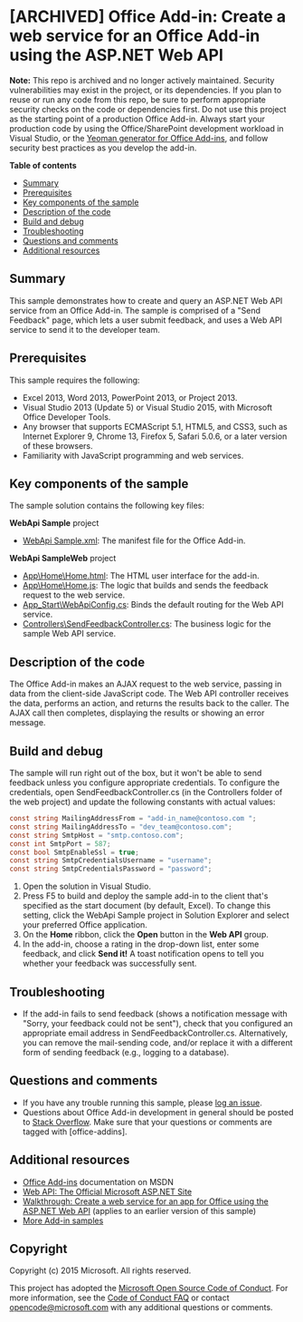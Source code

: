 # [ARCHIVED] Office Add-in: Create a web service for an Office Add-in using the ASP.NET Web API

**Note:** This repo is archived and no longer actively maintained. Security vulnerabilities may exist in the project, or its dependencies. If you plan to reuse or run any code from this repo, be sure to perform appropriate security checks on the code or dependencies first. Do not use this project as the starting point of a production Office Add-in. Always start your production code by using the Office/SharePoint development workload in Visual Studio, or the [Yeoman generator for Office Add-ins](https://github.com/OfficeDev/generator-office), and follow security best practices as you develop the add-in. 

**Table of contents**

* [Summary](#summary)
* [Prerequisites](#prerequisites)
* [Key components of the sample](#components)
* [Description of the code](#codedescription)
* [Build and debug](#build)
* [Troubleshooting](#troubleshooting)
* [Questions and comments](#questions)
* [Additional resources](#additional-resources)

<a name="summary"></a>
## Summary
This sample demonstrates how to create and query an ASP.NET Web API service from an Office Add-in. The sample is comprised of a "Send Feedback" page, which lets a user submit feedback, and uses a Web API service to send it to the developer team. 

<a name="prerequisites"></a>
## Prerequisites ##

This sample requires the following:  

  - Excel 2013, Word 2013, PowerPoint 2013, or Project 2013.
  - Visual Studio 2013 (Update 5) or Visual Studio 2015, with Microsoft Office Developer Tools. 
  - Any browser that supports ECMAScript 5.1, HTML5, and CSS3, such as Internet Explorer 9, Chrome 13, Firefox 5, Safari 5.0.6, or a later version of these browsers.
  - Familiarity with JavaScript programming and web services.

<a name="components"></a>
## Key components of the sample
The sample solution contains the following key files:


**WebApi Sample** project  
- [WebApi Sample.xml](https://github.com/OfficeDev/Office-Add-in-JavaScript-WebApiService/blob/master/WebApi%20Sample/WebApi%20SampleManifest/WebApi%20Sample.xml): The manifest file for the Office Add-in.

**WebApi SampleWeb** project  
- [App\Home\Home.html](https://github.com/OfficeDev/Office-Add-in-JavaScript-WebApiService/blob/master/WebApi%20SampleWeb/App/Home/Home.html): The HTML user interface for the add-in.
- [App\Home\Home.js](https://github.com/OfficeDev/Office-Add-in-JavaScript-WebApiService/blob/master/WebApi%20SampleWeb/App/Home/Home.js): The logic that builds and sends the feedback request to the web service.
- [App_Start\WebApiConfig.cs](https://github.com/OfficeDev/Office-Add-in-JavaScript-WebApiService/blob/master/WebApi%20SampleWeb/App_Start/WebApiConfig.cs): Binds the default routing for the Web API service.
- [Controllers\SendFeedbackController.cs](https://github.com/OfficeDev/Office-Add-in-JavaScript-WebApiService/blob/master/WebApi%20SampleWeb/Controllers/SendFeedbackController.cs): The business logic for the sample Web API service.

<a name="codedescription"></a>
## Description of the code
The Office Add-in makes an AJAX request to the web service, passing in data from the client-side JavaScript code. The Web API controller receives the data, performs an action, and returns the results back to the caller. The AJAX call then completes, 
 displaying the results or showing an error message.


<a name="build"></a>
## Build and debug ##
The sample will run right out of the box, but it won't be able to send feedback unless you configure appropriate credentials. To configure the credentials, open SendFeedbackController.cs (in the Controllers folder of the web project) and update the following constants with actual values:

```c#
const string MailingAddressFrom = "add-in_name@contoso.com ";
const string MailingAddressTo = "dev_team@contoso.com";
const string SmtpHost = "smtp.contoso.com";
const int SmtpPort = 587;
const bool SmtpEnableSsl = true;
const string SmtpCredentialsUsername = "username";
const string SmtpCredentialsPassword = "password";
```

1. Open the solution in Visual Studio.
2. Press F5 to build and deploy the sample add-in to the client that's specified as the start document (by default, Excel). To change this setting, click the WebApi Sample project in Solution Explorer and select your preferred Office application.
3. On the **Home** ribbon, click the **Open** button in the **Web API** group.
3. In the add-in, choose a rating in the drop-down list, enter some feedback, and click **Send it!** A toast notification opens to tell you whether your feedback was successfully sent.


<a name="troubleshooting"></a>
## Troubleshooting

- If the add-in fails to send feedback (shows a notification message with "Sorry, your feedback could not be sent"), check that you configured an appropriate email address in SendFeedbackController.cs. Alternatively, you can remove the mail-sending code, and/or replace it with a different form of sending feedback (e.g., logging to a database).

<a name="questions"></a>
## Questions and comments ##

- If you have any trouble running this sample, please [log an issue](https://github.com/OfficeDev/Office-Add-in-JavaScript-WebApiService/issues).
- Questions about Office Add-in development in general should be posted to [Stack Overflow](http://stackoverflow.com/questions/tagged/office-addins). Make sure that your questions or comments are tagged with [office-addins].

<a name="additional-resources"></a>
## Additional resources ##

- [Office Add-ins](https://msdn.microsoft.com/library/office/jj220060.aspx) documentation on MSDN
- [Web API: The Official Microsoft ASP.NET Site](http://www.asp.net/web-api)
- [Walkthrough: Create a web service for an app for Office using the ASP.NET Web API](http://blogs.msdn.com/b/officeapps/archive/2013/06/05/create-a-web-service-for-an-app-for-office-using-the-asp-net-web-api.aspx) (applies to an earlier version of this sample)
- [More Add-in samples](https://github.com/OfficeDev?utf8=%E2%9C%93&query=-Add-in)


## Copyright
Copyright (c) 2015 Microsoft. All rights reserved.


This project has adopted the [Microsoft Open Source Code of Conduct](https://opensource.microsoft.com/codeofconduct/). For more information, see the [Code of Conduct FAQ](https://opensource.microsoft.com/codeofconduct/faq/) or contact [opencode@microsoft.com](mailto:opencode@microsoft.com) with any additional questions or comments.
